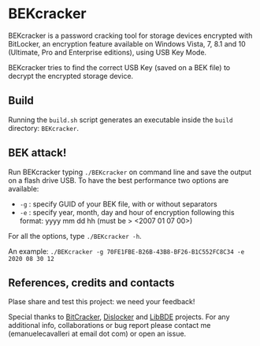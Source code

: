 # BEKcracker

BEKcracker is a password cracking tool for storage devices encrypted with BitLocker, an encryption feature available on Windows Vista, 7, 8.1 and 10 (Ultimate, Pro and Enterprise editions), using USB Key Mode.

BEKcracker tries to find the correct USB Key (saved on a BEK file) to decrypt the encrypted storage device.

## Build

Running the `build.sh` script generates an executable inside the `build` directory: `BEKcracker`.

## BEK attack!

Run BEKcracker typing `./BEKcracker` on command line and save the output on a flash drive USB. To have the best performance two options are available:
- `-g` : specify GUID of your BEK file, with or without separators
- `-e` : specify year, month, day and hour of encryption following this format: yyyy mm dd hh (must be > <2007 01 07 00>)
  
For all the options, type `./BEKcracker -h`.
  
An example:
`./BEKcracker -g 70FE1FBE-B26B-43B8-BF26-B1C552FC8C34 -e 2020 08 30 12`

## References, credits and contacts

Plase share and test this project: we need your feedback! 

Special thanks to [BitCracker](https://github.com/e-ago/bitcracker), [Dislocker](https://github.com/Aorimn/dislocker) and [LibBDE](https://github.com/libyal/libbde) projects.
For any additional info, collaborations or bug report please contact me (emanuelecavalleri at email dot com) or open an issue.

